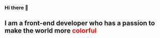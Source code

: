 ### Hi there 👋 

## I am a front-end developer who has a passion to make the world more <span style="color:red;"> colorful </span>
